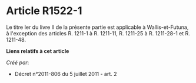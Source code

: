 # Article R1522-1

Le titre Ier du livre II de la présente partie est applicable à Wallis-et-Futuna, à l'exception des articles R. 1211-1 à R.
1211-11, R. 1211-25 à R. 1211-28-1 et R. 1211-48.

**Liens relatifs à cet article**

_Créé par_:

  - Décret n°2011-806 du 5 juillet 2011 - art. 2
